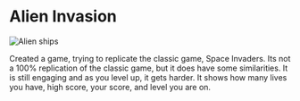 # Alien Invasion
![Alien ships](https://user-images.githubusercontent.com/60836219/113532920-70c1c900-9581-11eb-932e-90df46e65009.jpg)

Created a game, trying to replicate the classic game, Space Invaders. Its not a 100% replication of the classic game, but it does have some similarities. It is still engaging and as you level up, it gets harder. It shows how many lives you have, high score, your score, and level you are on.


